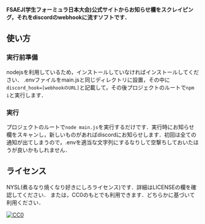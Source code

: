 **FSAEJ(学生フォーミュラ日本大会)公式サイトからお知らせ欄をスクレイピング，それをdiscordのwebhookに流すソフトです．**
## 使い方
### 実行前準備
nodejsを利用しているため，インストールしていなければインストールしてください．
.envファイルをmain.jsと同じディレクトリに設置，その中に```discord_hook=[webhookのURL]```と記載して，その後プロジェクトのルートで```npm i```と実行します．
### 実行
プロジェクトのルートで```node main.js```を実行するだけです．実行時にお知らせ欄をスキャンし，新しいものがあればdiscordにお知らせします．初回は全ての通知が出てしまうので，.envを適当な文字列にするなりして空撃ちしておいたほうが良いかもしれません．
## ライセンス
NYSL(煮るなり焼くなり好きにしろライセンス)です．詳細はLICENSEの欄を確認してください．
または，CC0のもとでも利用できます．どちらかに基づいて利用ください．

[![CC0](http://i.creativecommons.org/p/zero/1.0/88x31.png "CC0")](http://creativecommons.org/publicdomain/zero/1.0/deed.ja)
